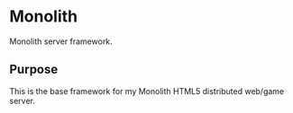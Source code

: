 # Monolith
Monolith server framework.

## Purpose
This is the base framework for my Monolith HTML5 distributed web/game server.